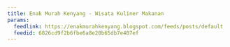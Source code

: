 ```yaml
---
title: Enak Murah Kenyang - Wisata Kuliner Makanan
params:
  feedlink: https://enakmurahkenyang.blogspot.com/feeds/posts/default
  feedid: 6826cd9f2b6fbe6a8e20b65db7e407ef
---
```

